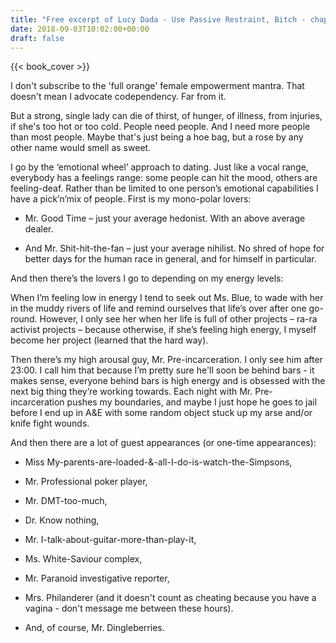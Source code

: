 ```yaml
---
title: "Free excerpt of Lucy Dada - Use Passive Restraint, Bitch - chapter 2"
date: 2018-09-03T10:02:00+00:00
draft: false
---
```


{{< book_cover >}}

I don't subscribe to the 'full orange' female empowerment mantra. That doesn't mean I advocate codependency. Far from it.

But a strong, single lady can die of thirst, of hunger, of illness, from injuries, if she's too hot or too cold. People need people. And I need more people than most people. Maybe that's just being a hoe bag, but a rose by any other name would smell as sweet.

I go by the ‘emotional wheel’ approach to dating. Just like a vocal range, everybody has a feelings range: some people can hit the mood, others are feeling-deaf. Rather than be limited to one person’s emotional capabilities I have a pick’n’mix of people. First is my mono-polar lovers:  

* Mr. Good Time – just your average hedonist. With an above average dealer.

* And Mr. Shit-hit-the-fan – just your average nihilist. No shred of hope for better days for the human race in general, and for himself in particular. 

And then there’s the lovers I go to depending on my energy levels: 

When I’m feeling low in energy I tend to seek out Ms. Blue, to wade with her in the muddy rivers of life and remind ourselves that life’s over after one go-round. However, I only see her when her life is full of other projects – ra-ra activist projects – because otherwise, if she’s feeling high energy, I myself become her project (learned that the hard way).

Then there’s my high arousal guy, Mr. Pre-incarceration. I only see him after 23:00. I call him that because I’m pretty sure he'll soon be behind bars - it makes sense, everyone behind bars is high energy and is obsessed with the next big thing they’re working towards. Each night with Mr. Pre-incarceration pushes my boundaries, and maybe I just hope he goes to jail before I end up in A&E with some random object stuck up my arse and/or knife fight wounds. 

And then there are a lot of guest appearances (or one-time appearances):

* Miss My-parents-are-loaded-&-all-I-do-is-watch-the-Simpsons,

* Mr. Professional poker player,

* Mr. DMT-too-much,

* Dr. Know nothing,

* Mr. I-talk-about-guitar-more-than-play-it,

* Ms. White-Saviour complex,

* Mr. Paranoid investigative reporter,

* Mrs. Philanderer (and it doesn't count as cheating because you have a vagina - don't message me between these hours).

* And, of course, Mr. Dingleberries.